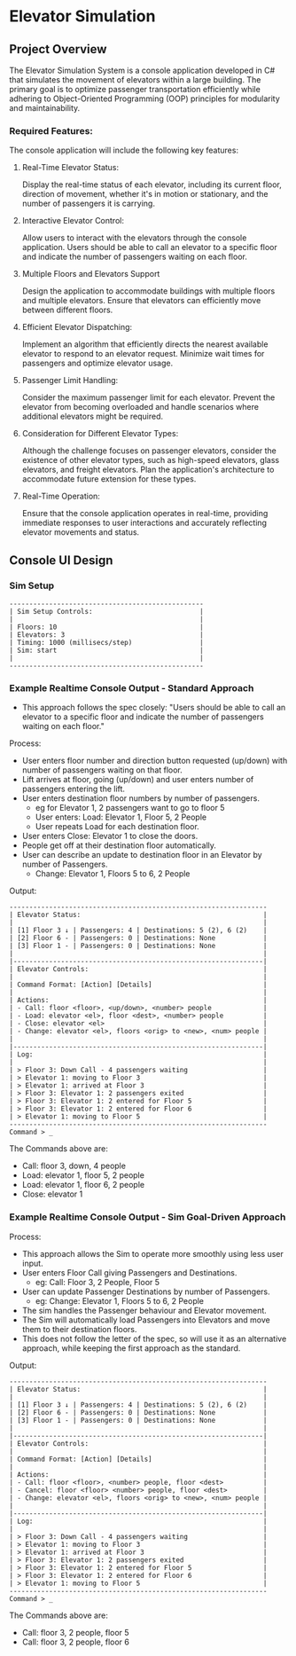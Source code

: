 # Elevator Simulation

## Project Overview

The Elevator Simulation System is a console application developed in C# that simulates the movement of elevators within a large building. The primary goal is to optimize passenger transportation efficiently while adhering to Object-Oriented Programming (OOP) principles for modularity and maintainability.

### Required Features:
The console application will include the following key features:

1. Real-Time Elevator Status:

    Display the real-time status of each elevator, including its current floor, direction of movement, whether it's in motion or stationary, and the number of passengers it is carrying.
    
2. Interactive Elevator Control:

    Allow users to interact with the elevators through the console application. Users should be able
    to call an elevator to a specific floor and indicate the number of passengers waiting on each floor.

3. Multiple Floors and Elevators Support
    
    Design the application to accommodate buildings with multiple floors and multiple elevators.
    Ensure that elevators can efficiently move between different floors.

4. Efficient Elevator Dispatching:

    Implement an algorithm that efficiently directs the nearest available elevator to respond to an
    elevator request. Minimize wait times for passengers and optimize elevator usage.

5. Passenger Limit Handling:

    Consider the maximum passenger limit for each elevator. Prevent the elevator from becoming
    overloaded and handle scenarios where additional elevators might be required.

6. Consideration for Different Elevator Types:

    Although the challenge focuses on passenger elevators, consider the existence of other elevator
    types, such as high-speed elevators, glass elevators, and freight elevators. Plan the application's
    architecture to accommodate future extension for these types.

7. Real-Time Operation:

    Ensure that the console application operates in real-time, providing immediate responses to user
    interactions and accurately reflecting elevator movements and status.


## Console UI Design

### Sim Setup
```
-------------------------------------------------
| Sim Setup Controls:                           |
|                                               |
| Floors: 10                                    |
| Elevators: 3                                  |
| Timing: 1000 (millisecs/step)                 |
| Sim: start                                    |
|                                               |
-------------------------------------------------
```

### Example Realtime Console Output - Standard Approach
- This approach follows the spec closely: "Users should be able to call an elevator to a specific floor and indicate the number of passengers waiting on each floor." 

Process: 
  - User enters floor number and direction button requested (up/down) with number of passengers waiting on that floor.
  - Lift arrives at floor, going (up/down) and user enters number of passengers entering the lift.
  - User enters destination floor numbers by number of passengers.
    - eg for Elevator 1, 2 passengers want to go to floor 5
    - User enters: Load: Elevator 1, Floor 5, 2 People 
    - User repeats Load for each destination floor.
  - User enters Close: Elevator 1 to close the doors.
  - People get off at their destination floor automatically.
  - User can describe an update to destination floor in an Elevator by number of Passengers.
    - Change: Elevator 1, Floors 5 to 6, 2 People

Output:
```
-----------------------------------------------------------------
| Elevator Status:                                              |
|                                                               |
| [1] Floor 3 ↓ | Passengers: 4 | Destinations: 5 (2), 6 (2)    |
| [2] Floor 6 - | Passengers: 0 | Destinations: None            |
| [3] Floor 1 - | Passengers: 0 | Destinations: None            |
|                                                               |
|---------------------------------------------------------------|
| Elevator Controls:                                            |
|                                                               |
| Command Format: [Action] [Details]                            |
|                                                               |
| Actions:                                                      |
| - Call: floor <floor>, <up/down>, <number> people             |
| - Load: elevator <el>, floor <dest>, <number> people          |
| - Close: elevator <el>                                        |
| - Change: elevator <el>, floors <orig> to <new>, <num> people |
|                                                               |
|---------------------------------------------------------------|
| Log:                                                          |
|                                                               |
| > Floor 3: Down Call - 4 passengers waiting                   |
| > Elevator 1: moving to Floor 3                               |
| > Elevator 1: arrived at Floor 3                              |
| > Floor 3: Elevator 1: 2 passengers exited                    |
| > Floor 3: Elevator 1: 2 entered for Floor 5                  |
| > Floor 3: Elevator 1: 2 entered for Floor 6                  |
| > Elevator 1: moving to Floor 5                               |
-----------------------------------------------------------------
Command > _

```
The Commands above are: 
- Call: floor 3, down, 4 people
- Load: elevator 1, floor 5, 2 people 
- Load: elevator 1, floor 6, 2 people
- Close: elevator 1


### Example Realtime Console Output - Sim Goal-Driven Approach
Process:
- This approach allows the Sim to operate more smoothly using less user input.
- User enters Floor Call giving Passengers and Destinations.
  - eg: Call: Floor 3, 2 People, Floor 5
- User can update Passenger Destinations by number of Passengers.
  - eg: Change: Elevator 1, Floors 5 to 6, 2 People
- The sim handles the Passenger behaviour and Elevator movement.
- The Sim will automatically load Passengers into Elevators and move them to their destination floors. 
- This does not follow the letter of the spec, so will use it as an alternative approach, while keeping the first approach as the standard.

Output:
```
-----------------------------------------------------------------
| Elevator Status:                                              |
|                                                               |
| [1] Floor 3 ↓ | Passengers: 4 | Destinations: 5 (2), 6 (2)    |
| [2] Floor 6 - | Passengers: 0 | Destinations: None            |
| [3] Floor 1 - | Passengers: 0 | Destinations: None            |
|                                                               |
|---------------------------------------------------------------|
| Elevator Controls:                                            |
|                                                               |
| Command Format: [Action] [Details]                            |
|                                                               |
| Actions:                                                      |
| - Call: floor <floor>, <number> people, floor <dest>          |
| - Cancel: floor <floor> <number> people, floor <dest>         |
| - Change: elevator <el>, floors <orig> to <new>, <num> people |
|                                                               |
|---------------------------------------------------------------|
| Log:                                                          |
|                                                               |
| > Floor 3: Down Call - 4 passengers waiting                   |
| > Elevator 1: moving to Floor 3                               |
| > Elevator 1: arrived at Floor 3                              |
| > Floor 3: Elevator 1: 2 passengers exited                    |
| > Floor 3: Elevator 1: 2 entered for Floor 5                  |
| > Floor 3: Elevator 1: 2 entered for Floor 6                  |
| > Elevator 1: moving to Floor 5                               |
-----------------------------------------------------------------
Command > _

```
The Commands above are: 
- Call: floor 3, 2 people, floor 5
- Call: floor 3, 2 people, floor 6

